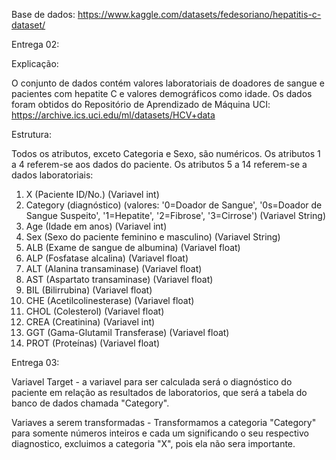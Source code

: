 Base de dados: https://www.kaggle.com/datasets/fedesoriano/hepatitis-c-dataset/

Entrega 02:

Explicação:

O conjunto de dados contém valores laboratoriais de doadores de sangue e pacientes com hepatite C e valores demográficos como idade.
Os dados foram obtidos do Repositório de Aprendizado de Máquina UCI:  https://archive.ics.uci.edu/ml/datasets/HCV+data

Estrutura:

Todos os atributos, exceto Categoria e Sexo, são numéricos.
Os atributos 1 a 4 referem-se aos dados do paciente.
Os atributos 5 a 14 referem-se a dados laboratoriais:

1) X (Paciente ID/No.) (Variavel int)
2) Category (diagnóstico) (valores: '0=Doador de Sangue', '0s=Doador de Sangue Suspeito', '1=Hepatite', '2=Fibrose', '3=Cirrose') (Variavel String)
3) Age (Idade em anos) (Variavel int)
4) Sex (Sexo do paciente feminino e masculino) (Variavel String)
5) ALB (Exame de sangue de albumina) (Variavel float)
6) ALP (Fosfatase alcalina) (Variavel float)
7) ALT (Alanina transaminase) (Variavel float)
8) AST (Aspartato transaminase) (Variavel float)
9) BIL (Bilirrubina) (Variavel float)
10) CHE (Acetilcolinesterase) (Variavel float)
11) CHOL (Colesterol) (Variavel float)
12) CREA (Creatinina) (Variavel int)
13) GGT (Gama-Glutamil Transferase) (Variavel float)
14) PROT (Proteínas) (Variavel float)

Entrega 03:

Variavel Target - a variavel para ser calculada será o diagnóstico do paciente em relação as resultados de laboratorios, 
que será a tabela do banco de dados chamada "Category".

Variaves a serem transformadas - Transformamos a categoria "Category" para somente números inteiros e cada um significando 
o seu respectivo diagnostico, excluimos a categoria "X", pois ela não sera importante.


